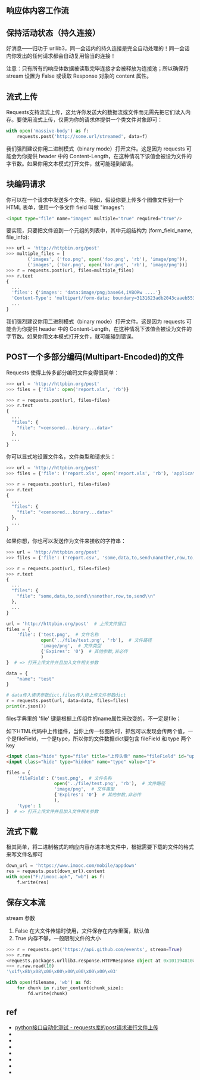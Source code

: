 ## 响应体内容工作流



## 保持活动状态（持久连接）

好消息——归功于 urllib3，同一会话内的持久连接是完全自动处理的！同一会话内你发出的任何请求都会自动复用恰当的连接！

注意：只有所有的响应体数据被读取完毕连接才会被释放为连接池；所以确保将 stream 设置为 False 或读取 Response 对象的 content 属性。



## 流式上传

Requests支持流式上传，这允许你发送大的数据流或文件而无需先把它们读入内存。要使用流式上传，仅需为你的请求体提供一个类文件对象即可：

```py
with open('massive-body') as f:
    requests.post('http://some.url/streamed', data=f)
```

我们强烈建议你用二进制模式（binary mode）打开文件。这是因为 requests 可能会为你提供 header 中的 Content-Length，在这种情况下该值会被设为文件的字节数。如果你用文本模式打开文件，就可能碰到错误。



## 块编码请求

你可以在一个请求中发送多个文件。例如，假设你要上传多个图像文件到一个 HTML 表单，使用一个多文件 field 叫做 "images":

```py
<input type="file" name="images" multiple="true" required="true"/>
```

要实现，只要把文件设到一个元组的列表中，其中元组结构为 (form_field_name, file_info):

```py
>>> url = 'http://httpbin.org/post'
>>> multiple_files = [
        ('images', ('foo.png', open('foo.png', 'rb'), 'image/png')),
        ('images', ('bar.png', open('bar.png', 'rb'), 'image/png'))]
>>> r = requests.post(url, files=multiple_files)
>>> r.text
{
  ...
  'files': {'images': 'data:image/png;base64,iVBORw ....'}
  'Content-Type': 'multipart/form-data; boundary=3131623adb2043caaeb5538cc7aa0b3a',
  ...
}
```

我们强烈建议你用二进制模式（binary mode）打开文件。这是因为 requests 可能会为你提供 header 中的 Content-Length，在这种情况下该值会被设为文件的字节数。如果你用文本模式打开文件，就可能碰到错误。



## POST一个多部分编码(Multipart-Encoded)的文件

Requests 使得上传多部分编码文件变得很简单：

```py
>>> url = 'http://httpbin.org/post'
>>> files = {'file': open('report.xls', 'rb')}

>>> r = requests.post(url, files=files)
>>> r.text
{
  ...
  "files": {
    "file": "<censored...binary...data>"
  },
  ...
}
```

你可以显式地设置文件名，文件类型和请求头：

```py
>>> url = 'http://httpbin.org/post'
>>> files = {'file': ('report.xls', open('report.xls', 'rb'), 'application/vnd.ms-excel', {'Expires': '0'})}

>>> r = requests.post(url, files=files)
>>> r.text
{
  ...
  "files": {
    "file": "<censored...binary...data>"
  },
  ...
}
```


如果你想，你也可以发送作为文件来接收的字符串：

```py
>>> url = 'http://httpbin.org/post'
>>> files = {'file': ('report.csv', 'some,data,to,send\nanother,row,to,send\n')}

>>> r = requests.post(url, files=files)
>>> r.text
{
  ...
  "files": {
    "file": "some,data,to,send\\nanother,row,to,send\\n"
  },
  ...
}
```


```py
url = 'http://httpbin.org/post'  # 上传文件接口
files = {
    'file': ('test.png',  # 文件名称
             open('../file/test.png', 'rb'),  # 文件路径
             'image/png',  # 文件类型
             {'Expires': '0'}  # 其他参数,非必传
             )
}  # => 打开上传文件并且加入文件相关参数

data = {
    "name": "test"
}

# data传入请求参数dict,files传入待上传文件参数dict
r = requests.post(url, data=data, files=files)
print(r.json())
```
files字典里的  'file' 键是根据上传组件的name属性来改变的，不一定是file；


如下HTML代码中上传组件，当你上传一张图片时，抓包可以发现会传两个值，一个是fileField，一个是type，所以你的文件数据dict要包含 fileField 和 type 两个key
```html
<input class="hide" type="file" title="上传头像" name="fileField" id="upload" accept="image/gif,image/jpeg,image/jpg,image/png">
<input class="hide" type="hidden" name="type" value="1">
```
```py
files = {
    'fileField': ('test.png',  # 文件名称
                  open('../file/test.png', 'rb'),  # 文件路径
                  'image/png',  # 文件类型
                  {'Expires': '0'}  # 其他参数,非必传
                  ),
    'type': 1
}  # => 打开上传文件并且加入文件相关参数
```


## 流式下载

极其简单，将二进制格式的响应内容存进本地文件中，根据需要下载的文件的格式来写文件名即可
```py
down_url = 'https://www.imooc.com/mobile/appdown'
res = requests.post(down_url).content
with open("F:/imooc.apk", "wb") as f:
    f.write(res)
```



## 保存文本流

stream 参数
1. False 在大文件传输时使用，文件保存在内存里面，默认值
2. True 内存不够，一般限制文件的大小


```py
>>> r = requests.get('https://api.github.com/events', stream=True)
>>> r.raw
<requests.packages.urllib3.response.HTTPResponse object at 0x101194810>
>>> r.raw.read(10)
'\x1f\x8b\x08\x00\x00\x00\x00\x00\x00\x03'
```


```py
with open(filename, 'wb') as fd:
    for chunk in r.iter_content(chunk_size):
        fd.write(chunk)
```






## ref
* [python接口自动化测试 - requests库的post请求进行文件上传 ](https://www.cnblogs.com/poloyy/p/12232541.html)
* []()
* []()
* []()
* []()
* []()
* []()
* []()

